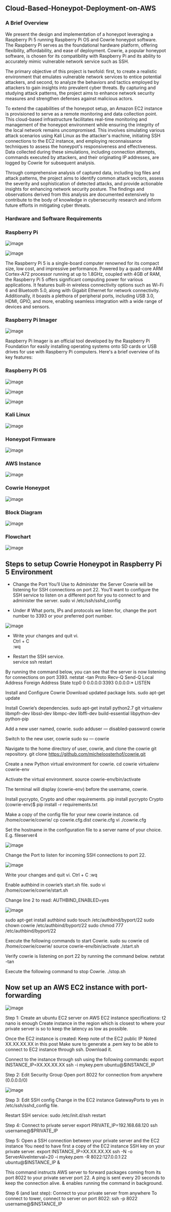 ## Cloud-Based-Honeypot-Deployment-on-AWS

### A Brief Overview

We present the design and implementation of a honeypot leveraging a Raspberry Pi 5 running Raspberry Pi OS and Cowrie honeypot software. The Raspberry 
Pi serves as the foundational hardware platform, offering flexibility, affordability, and ease of deployment. Cowrie, a popular honeypot software, is chosen for its compatibility 
with Raspberry Pi and its ability to accurately mimic vulnerable network service such as SSH. 

The primary objective of this project is twofold: first, to create a realistic environment that emulates vulnerable network services to entice potential attackers, and second, to 
analyze the behaviors and tactics employed by attackers to gain insights into prevalent cyber threats. By capturing and studying attack patterns, the project aims to enhance 
network security measures and strengthen defenses against malicious actors.

To extend the capabilities of the honeypot setup, an Amazon EC2 instance is provisioned to serve as a remote monitoring and data collection point. This cloud-based 
infrastructure facilitates real-time monitoring and management of the honeypot environment while ensuring the integrity of the local network remains uncompromised.
This involves simulating various attack scenarios using Kali Linux as the attacker's machine, initiating SSH connections to the EC2 instance, and employing 
reconnaissance techniques to assess the honeypot's responsiveness and effectiveness. 
Data collected during these simulations, including connection attempts, commands executed by attackers, and their originating IP addresses, are logged by Cowrie for 
subsequent analysis.

Through comprehensive analysis of captured data, including log files and attack patterns, the project aims to identify common attack vectors, assess the severity and 
sophistication of detected attacks, and provide actionable insights for enhancing network security posture. The findings and observations derived from this analysis are 
documented extensively to contribute to the body of knowledge in cybersecurity research and inform future efforts in mitigating cyber threats.

### Hardware and Software Requirements

### Raspberry Pi 

![image](https://github.com/Vaibhav1730/AWS_Honeypot/assets/116676361/bcbae690-489c-476c-a385-f790ff510867)

![image](https://github.com/Vaibhav1730/AWS_Honeypot/assets/116676361/18c2c3ff-56ea-4375-8e0e-c871fb784ae7)

The Raspberry Pi 5 is a single-board computer renowned for its compact size, low cost, and impressive performance. Powered by a quad-core ARM Cortex-A72 processor 
running at up to 1.8GHz, coupled with 4GB of RAM, the Raspberry Pi 5 offers significant computing power for various applications. It features built-in wireless 
connectivity options such as Wi-Fi 6 and Bluetooth 5.0, along with Gigabit Ethernet for network connectivity. Additionally, it boasts a plethora of peripheral ports, including 
USB 3.0, HDMI, GPIO, and more, enabling seamless integration with a wide range of devices and sensors.

### Raspberry Pi Imager

![image](https://github.com/Vaibhav1730/AWS_Honeypot/assets/116676361/d7f65ac2-b868-4851-b3d0-424eddf98303)

Raspberry Pi Imager is an official tool developed by the Raspberry Pi Foundation for easily installing operating systems onto SD cards or USB drives for use with Raspberry 
Pi computers. Here's a brief overview of its key features:

### Raspberry Pi OS

![image](https://github.com/Vaibhav1730/AWS_Honeypot/assets/116676361/c82db289-10e5-48d5-aa38-1614ba8950d8)

![image](https://github.com/Vaibhav1730/AWS_Honeypot/assets/116676361/28babd00-d4e8-4d34-9726-455e7b2484d7)

![image](https://github.com/Vaibhav1730/AWS_Honeypot/assets/116676361/5371b801-7baa-4be3-8c6c-f917b955e41e)

### Kali Linux

![image](https://github.com/Vaibhav1730/AWS_Honeypot/assets/116676361/1dc74c6a-784f-4181-9450-95f11c48846e)

### Honeypot Firmware

![image](https://github.com/Vaibhav1730/AWS_Honeypot/assets/116676361/9191f5e9-6a3f-4fed-920a-d65d92d6fc10)

### AWS Instance 

![image](https://github.com/Vaibhav1730/AWS_Honeypot/assets/116676361/e46a9d88-8b4f-4df9-bdb1-fd042a92492a)

### Cowrie Honeypot

![image](https://github.com/Vaibhav1730/AWS_Honeypot/assets/116676361/42606ee8-27c9-4beb-82bf-22c4d4a2dd81)

### Block Diagram

![image](https://github.com/Vaibhav1730/AWS_Honeypot/assets/116676361/839d778a-8c74-438b-83bc-03f00a0a8d12)

### Flowchart

![image](https://github.com/Vaibhav1730/AWS_Honeypot/assets/116676361/fce0bf4a-95e1-4022-b8f4-11bf3e5bb4fc)

## Steps to setup Cowrie Honeypot in Raspberry Pi 5 Environment

+ Change the Port You’ll Use to Administer the Server
Cowrie will be listening for SSH connections on port 22. You’ll want to configure the SSH service to listen on a different port for you to connect to and administer the server.
sudo vi /etc/ssh/sshd_config

+ Under # What ports, IPs and protocols we listen for, change the port number to 3393 or your preferred port number.

![image](https://github.com/Vaibhav1730/AWS_Honeypot/assets/116676361/7fa0b47a-0c6e-419a-b3a0-19dec6b5fd28)

+ Write your changes and quit vi. <br />
Ctrl + C <br />
:wq <br />

+ Restart the SSH service. <br />
service ssh restart 

By running the command below, you can see that the server is now listening for connections on port 3393.
netstat -tan
Proto Recv-Q Send-Q Local Address Foreign Address State
tcp0 0 0.0.0.0:3393 0.0.0.0:* LISTEN

Install and Configure Cowrie
Download updated package lists.
sudo apt-get update

Install Cowrie’s dependencies.
sudo apt-get install python2.7 git virtualenv libmpfr-dev libssl-dev libmpc-dev libffi-dev build-essential libpython-dev python-pip

Add a new user named, cowrie.
sudo adduser — disabled-password cowrie

Switch to the new user, cowrie
sudo su — cowrie

Navigate to the home directory of user, cowrie, and clone the cowrie git repository.
git clone https://github.com/micheloosterhof/cowrie.git

Create a new Python virtual environment for cowrie.
cd cowrie
virtualenv cowrie-env

Activate the virtual environment.
source cowrie-env/bin/activate

The terminal will display (cowrie-env) before the username, cowrie.

Install pycrypto, Crypto and other requirements.
pip install pycrypto Crypto
(cowrie-env)$ pip install -r requirements.txt

Make a copy of the config file for your new cowrie instance.
cd /home/cowrie/cowrie/
cp cowrie.cfg.dist cowrie.cfg
vi ./cowrie.cfg

Set the hostname in the configuration file to a server name of your choice. E.g. fileserver4

![image](https://github.com/Vaibhav1730/AWS_Honeypot/assets/116676361/ff3eb535-82e0-4485-80ec-4312805cf3e3)

Change the Port to listen for incoming SSH connections to port 22.

![image](https://github.com/Vaibhav1730/AWS_Honeypot/assets/116676361/8199b0cb-ed79-4ed4-b029-21726e0f1d8f)

Write your changes and quit vi.
Ctrl + C
:wq

Enable authbind in cowrie’s start.sh file.
sudo vi /home/cowrie/cowrie/start.sh

Change line 2 to read:
AUTHBIND_ENABLED=yes

![image](https://github.com/Vaibhav1730/AWS_Honeypot/assets/116676361/48229964-9f61-44c5-8416-ac57261a8da9)

sudo apt-get install authbind
sudo touch /etc/authbind/byport/22
sudo chown cowrie /etc/authbind/byport/22
sudo chmod 777 /etc/authbind/byport/22

Execute the following commands to start Cowrie.
sudo su cowrie
cd /home/cowrie/cowrie/
source cowrie-env/bin/activate
./start.sh

Verify cowrie is listening on port 22 by running the command below.
netstat -tan

Execute the following command to stop Cowrie.
./stop.sh

## Now set up an AWS EC2 instance with port-forwarding 

![image](https://github.com/Vaibhav1730/AWS_Honeypot/assets/116676361/f7e426fd-c44e-4f67-92f5-1fbabd96c7a2)

Step 1: Create an ubuntu EC2 server on AWS
EC2 instance specifications:
t2 nano is enough
Create instance in the region which is closest to where your private server is so to keep the latency as low as possible.

Once the EC2 instance is created:
Keep note of the EC2 public IP
Noted XX.XX.XX.XX in this post
Make sure to generate a .pem key to be able to connect to EC2 instance through ssh. Download it.

Connect to the instance through ssh using the following commands:
export INSTANCE_IP=XX.XX.XX.XX
ssh -i mykey.pem ubuntu@$INSTANCE_IP

Step 2: Edit Security Group
Open port 8022 for connection from anywhere (0.0.0.0/0)

![image](https://github.com/Vaibhav1730/AWS_Honeypot/assets/116676361/71c86136-2000-41b6-b660-db5a0166f171)

Step 3: Edit SSH config
Change in the EC2 instance GatewayPorts to yes in /etc/ssh/sshd_config file.

Restart SSH service:
sudo /etc/init.d/ssh restart

Step 4: Connect to private server
export PRIVATE_IP=192.168.68.120
ssh username@$PRIVATE_IP

Step 5: Open a SSH connection between your private server and the EC2 instance
You need to have first a copy of the EC2 instance SSH key on your private server.
export INSTANCE_IP=XX.XX.XX.XX
ssh -N -o ServerAliveInterval=20 -i mykey.pem -R 8022:127.0.0.1:22 ubuntu@$INSTANCE_IP &

This command instructs AWS server to forward packages coming from its port 8022 to your private server port 22.
A ping is sent every 20 seconds to keep the connection alive.
& enables running the command in background.

Step 6 (and last step): Connect to your private server from anywhere
To connect to tower, connect to server on port 8022:
ssh -p 8022 username@$INSTANCE_IP
